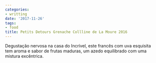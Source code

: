 ```yaml
---
categories:
- writting
date: '2017-11-26'
tags:
- food
title: Petits Detours Grenache Collline de La Moure 2016
---
```


Degustação nervosa na casa do Incrível, este francês com uva esquisita tem aroma e sabor de frutas maduras, um azedo equilibrado com uma mistura excêntrica.